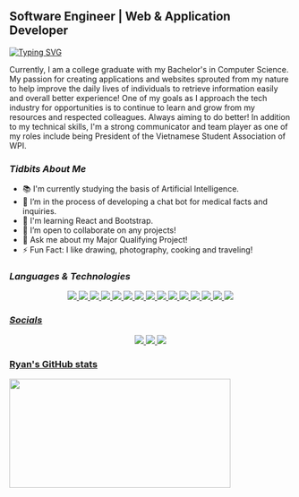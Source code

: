 <!--
**rluu1/rluu1** is a ✨ _special_ ✨ repository because its `README.md` (this file) appears on your GitHub profile.

Here are some ideas to get you started: -->

## Software Engineer | Web & Application Developer
[![Typing SVG](https://readme-typing-svg.demolab.com?font=Fira+Code&pause=1000&color=85F7A2&center=true&vCenter=true&width=475&lines=%3E%3E%3E+console.log(%22Who+is+Ryan+Luu%3F))](https://git.io/typing-svg)

Currently, I am a college graduate with my Bachelor's in Computer Science. My passion for creating applications and websites sprouted from my nature to help improve the daily lives of individuals to retrieve information easily and overall better experience! One of my goals as I approach the tech industry for opportunities is to continue to learn and grow from my resources and respected colleagues. Always aiming to do better! In addition to my technical skills, I'm a strong communicator and team player as one of my roles include being President of the Vietnamese Student Association of WPI.

### *Tidbits About Me*
- 📚 I'm currently studying the basis of Artificial Intelligence.
- 🌱 I’m in the process of developing a chat bot for medical facts and inquiries.
- 🧠 I'm learning React and Bootstrap.
- 👯 I’m open to collaborate on any projects!
- 💬 Ask me about my Major Qualifying Project!
- ⚡ Fun Fact: I like drawing, photography, cooking and traveling!

### *Languages & Technologies*
<p align="center">
<Java>
<a href="https://www.tutorialspoint.com/java/index.htm"> <img src="https://img.shields.io/badge/java-%23ED8B00.svg?style=for-the-badge&logo=java&logoColor=white">
<C++>
<a href="https://learn.microsoft.com/en-us/cpp/cpp/?view=msvc-170" target="_blank" rel="noreferrer"> <img src="https://img.shields.io/badge/c++-%2300599C.svg?style=for-the-badge&logo=c%2B%2B&logoColor=white">
<C>
<a href="https://learn.microsoft.com/en-us/cpp/c-language/?view=msvc-170" target="_blank" rel="noreferrer"> <img src="https://img.shields.io/badge/c-%2300599C.svg?style=for-the-badge&logo=c&logoColor=white">
<Kotlin>
<a href="https://kotlinlang.org/docs/home.html" target="_blank" rel="noreferrer"> <img src="https://img.shields.io/badge/kotlin-%237F52FF.svg?style=for-the-badge&logo=kotlin&logoColor=white">
<Python>
<a href="https://docs.python.org/3/" target="_blank" rel="noreferrer"> <img src="https://img.shields.io/badge/python-3670A0?style=for-the-badge&logo=python&logoColor=ffdd54">
<HTML5>
<a href="https://developer.mozilla.org/en-US/docs/Glossary/HTML5"> <img src="https://img.shields.io/badge/html5-%23E34F26.svg?style=for-the-badge&logo=html5&logoColor=white">
<CSS>
<a href="https://developer.mozilla.org/en-US/docs/Web/CSS" target="_blank" rel="noreferrer"> <img src="https://img.shields.io/badge/css3-%231572B6.svg?style=for-the-badge&logo=css3&logoColor=white">
<JavaScript>
<a href="https://developer.mozilla.org/en-US/docs/Web/JavaScript" target="_blank" rel="noreferrer"> <img src="https://img.shields.io/badge/javascript-%23323330.svg?style=for-the-badge&logo=javascript&logoColor=%23F7DF1E">
<React>
<a href="https://reactjs.org/docs/getting-started.html" target="_blank" rel="noreferrer"> <img src="https://img.shields.io/badge/react-%2320232a.svg?style=for-the-badge&logo=react&logoColor=%2361DAFB">
<Node>
<a href="https://nodejs.org/en/docs/" target="_blank" rel="noreferrer"> <img src="https://img.shields.io/badge/node.js-6DA55F?style=for-the-badge&logo=node.js&logoColor=white">
<Bootstrap>
<a href="https://getbootstrap.com/docs/4.1/getting-started/introduction/" target="_blank" rel="noreferrer"> <img src="https://img.shields.io/badge/bootstrap-%23563D7C.svg?style=for-the-badge&logo=bootstrap&logoColor=white">
<Figma>
<a href="https://help.figma.com/hc/en-us" target="_blank" rel="noreferrer"> <img src="https://img.shields.io/badge/figma-%23F24E1E.svg?style=for-the-badge&logo=figma&logoColor=white">
<Adobe Illustrator>
<a href="https://www.adobe.com/products/illustrator/campaign/pricing.html?gclid=CjwKCAiA7vWcBhBUEiwAXieItlTqs4MiMx02958xRHfkBuP3JPmDuvUpymysoUvUojGl9dhW3fJPhBoCrckQAvD_BwE&sdid=KKQML&mv=search&ef_id=CjwKCAiA7vWcBhBUEiwAXieItlTqs4MiMx02958xRHfkBuP3JPmDuvUpymysoUvUojGl9dhW3fJPhBoCrckQAvD_BwE:G:s&s_kwcid=AL!3085!3!442365416849!e!!g!!illustrator%20adobe!1711729589!70905749510&mv=search" target="_blank" rel="noreferrer"> <img src="https://img.shields.io/badge/adobe%20illustrator-%23FF9A00.svg?style=for-the-badge&logo=adobe%20illustrator&logoColor=white">
<Adobe Photoshop>
<a href="https://www.adobe.com/products/photoshop/landpa.html?gclid=CjwKCAiA7vWcBhBUEiwAXieItrF-pkkZV4HWUdIBrxhB8rH67gL6wSSrgUNdbBITIqojr_xkbHpvmxoCFVQQAvD_BwE&sdid=KKQIN&mv=search&kw=photoshop&ef_id=CjwKCAiA7vWcBhBUEiwAXieItrF-pkkZV4HWUdIBrxhB8rH67gL6wSSrgUNdbBITIqojr_xkbHpvmxoCFVQQAvD_BwE:G:s&s_kwcid=AL!3085!3!522504775617!e!!g!!adobe%20photoshop!1712238394!67643541820&mv=search" target="_blank" rel="noreferrer"> <img src="https://img.shields.io/badge/adobe%20photoshop-%2331A8FF.svg?style=for-the-badge&logo=adobe%20photoshop&logoColor=white">
<MongoDB>
<a href="https://www.mongodb.com/docs/" target="_blank" rel="noreferrer"> <img src="https://img.shields.io/badge/MongoDB-%234ea94b.svg?style=for-the-badge&logo=mongodb&logoColor=white">
</p>

### *Socials*
<p align="center"> 
<a href="https://discord.com/users/Juice_God#9694" target="_blank" rel="noreferrer"> <img src="https://img.shields.io/badge/Discord-%235865F2.svg?style=for-the-badge&logo=discord&logoColor=white">
<a href="https://www.linkedin.com/in/ryan-m-luu/" target="_blank" rel="noreferrer"> <img src="https://img.shields.io/badge/linkedin-%230077B5.svg?style=for-the-badge&logo=linkedin&logoColor=white">
<a href="https://github.com/rluu1" target="_blank" rel="noreferrer"> <img src="https://img.shields.io/badge/github-%23121011.svg?style=for-the-badge&logo=github&logoColor=white">
</p>
  
<h3> Ryan's GitHub stats</h3>
<a href="https://github.com/rluu1"><img src="https://github-readme-stats.vercel.app/api?username=rluu1&show_icons=true&theme=radical" width=395 height=195>
